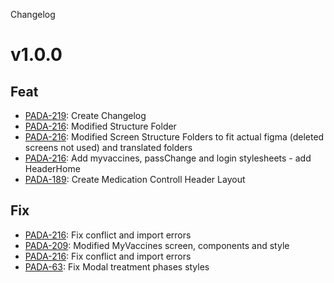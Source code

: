Changelog

# v1.0.0

## Feat

- [PADA-219](https://givisiez.atlassian.net/browse/PADA-219): Create Changelog
- [PADA-216](https://givisiez.atlassian.net/browse/PADA-216): Modified Structure Folder
- [PADA-216](https://givisiez.atlassian.net/browse/PADA-216): Modified Screen Structure Folders to fit actual figma (deleted screens not used) and translated folders
- [PADA-216](https://givisiez.atlassian.net/browse/PADA-216): Add myvaccines, passChange and login stylesheets - add HeaderHome
- [PADA-189](https://givisiez.atlassian.net/browse/PADA-189): Create Medication Controll Header Layout

## Fix
- [PADA-216](https://givisiez.atlassian.net/browse/PADA-216): Fix conflict and import errors
- [PADA-209](https://givisiez.atlassian.net/browse/PADA-216): Modified MyVaccines screen, components and style
- [PADA-216](https://givisiez.atlassian.net/browse/PADA-216): Fix conflict and import errors
- [PADA-63](https://givisiez.atlassian.net/browse/PADA-63): Fix Modal treatment phases styles

